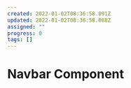 ```yaml
---
created: 2022-01-02T08:36:58.091Z
updated: 2022-01-02T08:36:58.088Z
assigned: ""
progress: 0
tags: []
---
```


# Navbar Component
